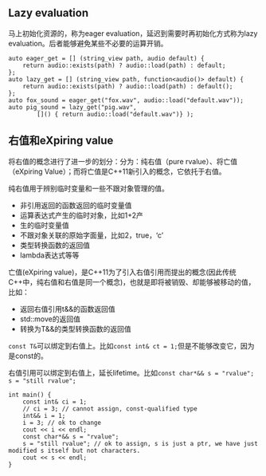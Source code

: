 ## Lazy evaluation

马上初始化资源的，称为eager evaluation，延迟到需要时再初始化方式称为lazy evaluation。后者能够避免某些不必要的运算开销。

```
auto eager_get = [] (string_view path, audio default) {
    return audio::exists(path) ? audio::load(path) : default;
};
auto lazy_get = [] (string_view path, function<audio()> default) {
    return audio::exists(path) ? audio::load(path) : default();
};
auto fox_sound = eager_get("fox.wav", audio::load("default.wav"));
auto pig_sound = lazy_get("pig.wav", 
        []() { return audio::load("default.wav")} );
```

## 右值和eXpiring value

将右值的概念进行了进一步的划分：分为：纯右值（pure rvalue）、将亡值（eXpiring Value）；而将亡值是C++11新引入的概念，它依托于右值。


纯右值用于辨别临时变量和一些不跟对象管理的值。
* 非引用返回的函数返回的临时变量值
* 运算表达式产生的临时对象，比如1+2产
* 生的临时变量值
* 不跟对象关联的原始字面量，比如2，true，‘c’
* 类型转换函数的返回值
* lambda表达式等等

亡值(eXpiring value)，是C++11为了引入右值引用而提出的概念(因此传统C++中，纯右值和右值是同一个概念)，也就是即将被销毁、却能够被移动的值， 比如：
* 返回右值引用t&&的函数返回值
* std::move的返回值
* 转换为T&&的类型转换函数的返回值

`const T&`可以绑定到右值上。比如`const int& ct = 1;`但是不能够改变它，因为是const的。

右值引用可以绑定到右值上，延长lifetime。比如`const char*&& s = "rvalue"; s = "still rvalue";`

```
int main() {
    const int& ci = 1;
    // ci = 3; // cannot assign, const-qualified type
    int&& i = 1;
    i = 3; // ok to change
    cout << i << endl;
    const char*&& s = "rvalue";
    s = "still rvalue"; // ok to assign, s is just a ptr, we have just modified s itself but not characters.
    cout << s << endl;
}
```